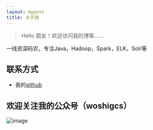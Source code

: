 ```yaml
---
layout: mypost
title: 关于我
---
```


> Hello 朋友！欢迎访问我的博客......

一线资深码农，专注Java，Hadoop，Spark，ELK，Solr等


## 联系方式

+  我的[github](https://github.com/qindongliang)


## 欢迎关注我的公众号（woshigcs）

![image](http://dl2.iteye.com/upload/attachment/0104/9948/3214000f-5633-3c17-a3d7-83ebda9aebff.jpg)